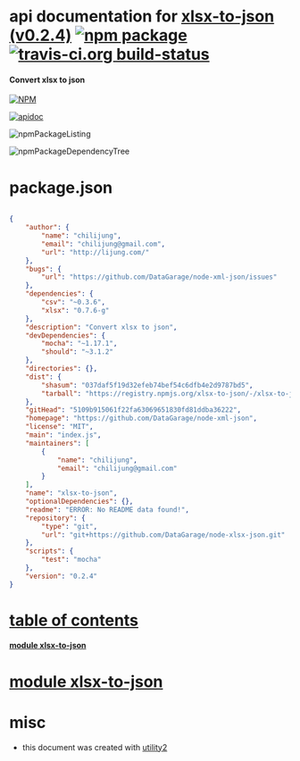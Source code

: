 # api documentation for  [xlsx-to-json (v0.2.4)](https://github.com/DataGarage/node-xml-json)  [![npm package](https://img.shields.io/npm/v/npmdoc-xlsx-to-json.svg?style=flat-square)](https://www.npmjs.org/package/npmdoc-xlsx-to-json) [![travis-ci.org build-status](https://api.travis-ci.org/npmdoc/node-npmdoc-xlsx-to-json.svg)](https://travis-ci.org/npmdoc/node-npmdoc-xlsx-to-json)
#### Convert xlsx to json

[![NPM](https://nodei.co/npm/xlsx-to-json.png?downloads=true)](https://www.npmjs.com/package/xlsx-to-json)

[![apidoc](https://npmdoc.github.io/node-npmdoc-xlsx-to-json/build/screenCapture.buildNpmdoc.browser._2Fhome_2Ftravis_2Fbuild_2Fnpmdoc_2Fnode-npmdoc-xlsx-to-json_2Ftmp_2Fbuild_2Fapidoc.html.png)](https://npmdoc.github.io/node-npmdoc-xlsx-to-json/build/apidoc.html)

![npmPackageListing](https://npmdoc.github.io/node-npmdoc-xlsx-to-json/build/screenCapture.npmPackageListing.svg)

![npmPackageDependencyTree](https://npmdoc.github.io/node-npmdoc-xlsx-to-json/build/screenCapture.npmPackageDependencyTree.svg)



# package.json

```json

{
    "author": {
        "name": "chilijung",
        "email": "chilijung@gmail.com",
        "url": "http://lijung.com/"
    },
    "bugs": {
        "url": "https://github.com/DataGarage/node-xml-json/issues"
    },
    "dependencies": {
        "csv": "~0.3.6",
        "xlsx": "0.7.6-g"
    },
    "description": "Convert xlsx to json",
    "devDependencies": {
        "mocha": "~1.17.1",
        "should": "~3.1.2"
    },
    "directories": {},
    "dist": {
        "shasum": "037daf5f19d32efeb74bef54c6dfb4e2d9787bd5",
        "tarball": "https://registry.npmjs.org/xlsx-to-json/-/xlsx-to-json-0.2.4.tgz"
    },
    "gitHead": "5109b915061f22fa63069651830fd81ddba36222",
    "homepage": "https://github.com/DataGarage/node-xml-json",
    "license": "MIT",
    "main": "index.js",
    "maintainers": [
        {
            "name": "chilijung",
            "email": "chilijung@gmail.com"
        }
    ],
    "name": "xlsx-to-json",
    "optionalDependencies": {},
    "readme": "ERROR: No README data found!",
    "repository": {
        "type": "git",
        "url": "git+https://github.com/DataGarage/node-xlsx-json.git"
    },
    "scripts": {
        "test": "mocha"
    },
    "version": "0.2.4"
}
```



# <a name="apidoc.tableOfContents"></a>[table of contents](#apidoc.tableOfContents)

#### [module xlsx-to-json](#apidoc.module.xlsx-to-json)



# <a name="apidoc.module.xlsx-to-json"></a>[module xlsx-to-json](#apidoc.module.xlsx-to-json)



# misc
- this document was created with [utility2](https://github.com/kaizhu256/node-utility2)
